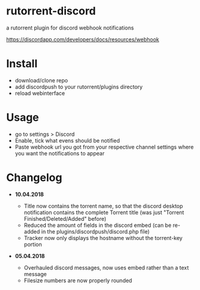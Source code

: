 # rutorrent-discord
a rutorrent plugin for discord webhook notifications

https://discordapp.com/developers/docs/resources/webhook

# Install

* download/clone repo
* add discordpush to your rutorrent/plugins directory
* reload webinterface

# Usage

* go to settings > Discord
* Enable, tick what evens should be notified
* Paste webhook url you got from your respective channel settings where you want the notifications to appear

# Changelog

* **10.04.2018**
  * Title now contains the torrent name, so that the discord desktop notification contains the complete Torrent title (was just "Torrent Finished/Deleted/Added" before)
  * Reduced the amount of fields in the discord embed (can be re-added in the plugins/discordpush/discord.php file)
  * Tracker now only displays the hostname without the torrent-key portion

* **05.04.2018**
  * Overhauled discord messages, now uses embed rather than a text message
  * Filesize numbers are now properly rounded
